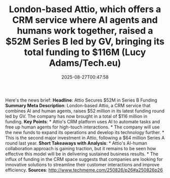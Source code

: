 ﻿---
title: "London-based Attio, which offers a CRM service where AI agents and humans work together, raised a $52M Series B led by GV, bringing its total funding to $116M (Lucy Adams/Tech.eu)"
date: "2025-08-27T00:47:58"
category: "Markets"
summary: ""
slug: "londonbased attio which offers a crm service where ai agents"
source_urls:
  - "http://www.techmeme.com/250826/p26#a250826p26"
seo:
  title: "London-based Attio, which offers a CRM service where AI agents and humans work together, raised a $52M Series B led by GV, bringing its total funding to $116M (Lucy Adams/Tech.eu) | Hash n Hedge"
  description: ""
  keywords: ["news", "markets", "brief"]
---
Here's the news brief:  **Headline**: Attio Secures $52M in Series B Funding  **Summary Meta Description**: London-based Attio, a CRM service that combines AI and human agents, raises $52 million in its latest funding round led by GV. The company has now brought in a total of $116 million in funding.  **Key Points**:  * Attio's CRM platform uses AI to automate tasks and free up human agents for high-touch interactions. * The company will use the new funds to expand its operations and develop its technology further. * This is the second major investment in Attio, following a $64 million Series A round last year.  **Short Takeaways with Analysis**:  * Attio's AI-human collaboration approach is gaining traction, but it remains to be seen how effective this model will be in delivering sustained business results. * The influx of funding in the CRM space suggests that companies are looking for innovative solutions to streamline their customer interactions and improve efficiency.  **Sources**: http://www.techmeme.com/250826/p26#a250826p26 
